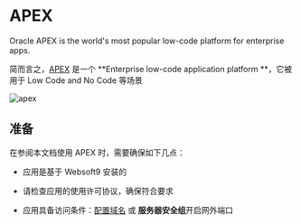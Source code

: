 # APEX

Oracle APEX is the world's most popular low-code platform for enterprise apps.

简而言之，[APEX](https://apex.oracle.com/) 是一个 **Enterprise low-code application platform **，它被用于 Low Code and No Code  等场景


![apex](https://libs.websoft9.com/Websoft9/DocsPicture/zh/apex/apex-oracle-wordpress.png)


## 准备

在参阅本文档使用 APEX 时，需要确保如下几点：

- 应用是基于 Websoft9 安装的

- 请检查应用的使用许可协议，确保符合要求

- 应用具备访问条件：[配置域名](./guide/appsetdomain) 或 **服务器安全组**开启网外端口